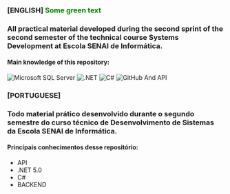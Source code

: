 ### [ENGLISH]<span style="color: green"> Some green text </span>
### All practical material developed during the second sprint of the second semester of the technical course Systems Development at Escola SENAI de Informática.
#### Main knowledge of this repository:

![Microsoft SQL Server](https://img.shields.io/badge/-Sql%20Server-CC2927?style=flat-square&logo=microsoft-sql-server&logoColor=ffffff)
![.NET](https://img.shields.io/badge/.NET-5C2D91?style=flat-square&logo=.net&logoColor=white)
![C#](https://img.shields.io/badge/C%23-239120?style=flat-square&logo=c-sharp&logoColor=white)
![GitHub](https://img.shields.io/badge/GitHub-100000?style=for-the-badge&logo=github&logoColor=white)
And API


### [PORTUGUESE]
### Todo material prático desenvolvido durante o segundo semestre do curso técnico de Desenvolvimento de Sistemas da Escola SENAI de Informática.
#### Principais conhecimentos desse repositório:
- API
- .NET 5.0
- C#
- BACKEND
